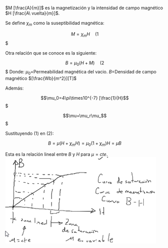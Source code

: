 $M [\frac{A}{m}]$ es la magnetización y la intensidad de campo magnético $H [\frac{A\ vuelta}{m}]$.

Se define $\chi_m$ como la suseptibilidad magnética:

$$M=\chi_mH\quad(1$$
$

Otra relación que se conoce es la siguiente:

$$B=\mu_0(H+M)\quad(2$$
$
Donde:
$\mu_0$=Permeabilidad magnética del vacio.
$B$=Densidad de campo magnético $[\frac{Wb}{m^2}][T]$

Además:

$$\mu_0=4\pi\times10^{-7} [\frac{1}{H}$$
$

$$\mu=\mu_r\mu_$$
$

Sustituyendo (1) en (2):

$$
B=\mu(H+\chi_mH)=\mu_0(1+\chi_m)H=\mu B$$


Esta es la relación lineal entre $B$ y $H$ para $\mu=cte.$
![9159cf9bbaec589a63b9e72add3a1855.png](../../img/f562f52d492d46669e2a8d89c4aeb62f.png)